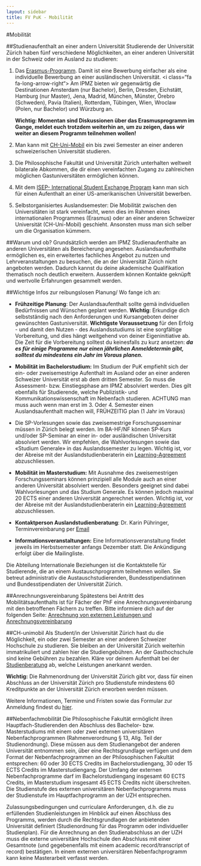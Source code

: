 ```yaml
---
layout: sidebar
title: FV PuK - Mobilität
---
```

#Mobilität

##Studienaufenthalt an einer andern Universität
Studierende der Universität Zürich haben fünf verschiedene Möglichkeiten, an einer anderen Universität in der Schweiz oder im Ausland zu studieren:

1. Das [Erasmus-Programm](http://www.ipmz.uzh.ch/Studium/Mobilitaet/ErasmusProgramm.html). Damit ist eine Bewerbung einfacher als eine individuelle Bewerbung an einer ausländischen Universität. <i class=“fa fa-long-arrow-right“></i> Am IPMZ bieten wir gegenwärtig die Destinationen Amsterdam (nur Bachelor), Berlin, Dresden, Eichstätt, Hamburg (nur Master), Jena, Madrid, München, Münster, Örebro (Schweden), Pavia (Italien), Rotterdam, Tübingen, Wien, Wroclaw (Polen, nur Bachelor) und Würzburg an.

   **Wichtig: Momentan sind Diskussionen über das Erasmusprogramm im Gange, meldet euch trotzdem weiterhin an, um zu zeigen, dass wir weiter an diesem Programm teilnehmen wollen!**
   
2. Man kann mit [CH-Uni-Mobil](http://www.ipmz.uzh.ch/Studium/Mobilitaet/Mobil.html) ein bis zwei Semester an einer anderen schweizerischen Universität studieren.
3. Die Philosophische Fakultät und Universität Zürich unterhalten weltweit bilaterale Abkommen, die dir einen vereinfachten Zugang zu zahlreichen möglichen Gastuniversitäten ermöglichen können.
4. Mit dem [ISEP- International Student Exchange Program](http://www.int.uzh.ch/in/program/isep.html) kann man sich für einen Aufenthalt an einer US-amerikanischen Universität bewerben.
5. Selbstorganisiertes Auslandsemester:
   Die Mobilität zwischen den Universitäten ist stark vereinfacht, wenn dies im Rahmen eines internationalen Programmes (Erasmus) oder an einer anderen Schweizer Universität (CH-Uni-Mobil) geschieht. Ansonsten muss man sich selber um die Organisation kümmern.

##Warum und ob?
Grundsätzlich werden am IPMZ Studienaufenthalte an anderen Universitäten als Bereicherung angesehen. Auslandsaufenthalte ermöglichen es, ein erweitertes fachliches Angebot zu nutzen und Lehrveranstaltungen zu besuchen, die an der Universität Zürich nicht angeboten werden. Dadurch kannst du deine akademische Qualifikation thematisch noch deutlich erweitern. Ausserdem können Kontakte geknüpft und wertvolle Erfahrungen gesammelt werden.

##Wichtige Infos zur reibungslosen Planung/ Wo fange ich an:
* **Frühzeitige Planung**: Der Auslandsaufenthalt sollte gemä individuellen Bedürfnissen und Wünschen geplant werden. 
  **Wichtig**: Erkundige dich  selbstständig nach den Anforderungen und Kursangeboten deiner gewünschten Gastuniversität. <i class="fa fa-long-arrow-right"></i> **Wichtigste Voraussetzung** für den Erfolg - und damit den Nutzen - des Auslandsstudiums ist eine sorgfältige Vorbereitung, und dies hängt weitgehend von deiner Eigeninitiative ab. Die Zeit für die Vorbereitung solltest du keinesfalls zu kurz ansetzen: **_da es für einige Programme nur einen jährlichen Anmeldetermin gibt, solltest du mindestens ein Jahr im Voraus planen._**
  
* **Mobilität im Bachelorstudium:** Im Studium der PuK empfiehlt sich der ein- oder zweisemestrige Aufenthalt im Ausland oder an einer anderen Schweizer Universität erst ab dem dritten Semester. So muss die Assessment- bzw. Einstiegsphase am IPMZ absolviert werden. Dies gilt ebenfalls für Studierende, welche Publizistik- und Kommunikationswissenschaft im Nebenfach studieren. ACHTUNG man muss auch wenn man erst im 3. Oder 4. Semester einen Auslandsaufenthalt machen will, FRÜHZEITIG plan (1 Jahr im Voraus)

* Die SP-Vorlesungen sowie das zweisemestrige Forschungsseminar müssen in Zürich belegt werden. Im BA-HF/NF können SP-Kurs und/oder SP-Seminar an einer in- oder ausländischen Universität absolviert werden. Wir empfehlen, die Wahlvorlesungen sowie das «Studium Generale» in das Auslandssemester zu legen. Wichtig ist, vor der Abreise mit der Auslandstudienberaterin ein [Learning-Agreement](http://www.int.uzh.ch/out/information/learningagreement.html) abzuschliessen.

* **Mobilität im Masterstudium:** Mit Ausnahme des zweisemestrigen Forschungsseminars können prinzipiell alle Module auch an einer anderen Universität absolviert werden. Besonders geeignet sind dabei Wahlvorlesungen und das Studium Generale. Es können jedoch maximal 20 ECTS einer anderen Universität angerechnet werden. Wichtig ist, vor der Abreise mit der Auslandstudienberaterin ein [Learning-Agreement](http://www.int.uzh.ch/out/information/learningagreement.html) abzuschliessen.

* **Kontaktperson Auslandstudienberatung**: Dr. Karin Pühringer, Terminvereinbarung per <a href="mailto: mobilitaet@ipmz.uzh.ch" target="_top">Email</a>

* **Informationsveranstaltungen:** Eine Informationsveranstaltung findet jeweils im Herbstsemester anfangs Dezember statt. Die Ankündigung erfolgt über die Mailingliste.

Die Abteilung Internationale Beziehungen ist die Kontaktstelle für Studierende, die an einem Austauschprogramm teilnehmen wollen. Sie betreut administrativ die Austauschstudierenden, Bundesstipendiatinnen und Bundesstipendiaten der Universität Zürich.

##Anrechnungsvereinbarung
Spätestens bei Antritt des Mobilitätsaufenthalts ist für Fächer der PhF eine Anrechnungsvereinbarung mit den betroffenen Fächern zu treffen. Bitte informiere dich auf der folgenden Seite: [Anrechnung von externen Leistungen und Anrechnungsvereinbarung](http://www.phil.uzh.ch/studium/mobilitaet/studierendephf.html)

##CH-unimobil
Als Student/in der Universität Zürich hast du die Möglichkeit, ein oder zwei Semester an einer anderen Schweizer Hochschule zu studieren. Sie bleiben an der Universität Zürich weiterhin immatrikuliert und zahlen hier die Studiengebühren. An der Gasthochschule sind keine Gebühren zu bezahlen. Kläre vor deinem Aufenthalt bei der [Studienberatung](http://www.phil.uzh.ch/studium/studienberatung.html#111) ab, welche Leistungen anerkannt werden. 

**Wichtig:** Die Rahmenordnung der Universität Zürich gibt vor, dass für einen Abschluss an der Universität Zürich pro Studienstufe mindestens 60 Kreditpunkte an der Universität Zürich erworben werden müssen.

Weitere Informationen, Termine und Fristen sowie das Formular zur Anmeldung findest du [hier](http://www.uzh.ch/studies/mobility/ch-unimobil.html).

##Nebenfachmobilität
Die Philosophische Fakultät ermöglicht ihren Hauptfach-Studierenden den Abschluss des Bachelor- bzw. Masterstudiums mit einem oder zwei externen universitären Nebenfachprogrammen (Rahmenverordnung § 13, Allg. Teil der Studienordnung). Diese müssen aus dem Studienangebot der anderen Universität entnommen sein, über eine Rechtsgrundlage verfügen und dem Format der Nebenfachprogrammen an der Philosophischen Fakultät entsprechen: 60 oder 30 ECTS Credits im Bachelorstudiengang, 30 oder 15 ECTS Credits im Masterstudiengang. Der Umfang der externen Nebenfachprogramme darf im Bachelorstudiengang insgesamt 60 ECTS Credits, im Masterstudium insgesamt 45 ECTS Credits nicht überschreiten. Die Studienstufe des externen universitären Nebenfachprogramms muss der Studienstufe im Hauptfachprogramm an der UZH entsprechen.

Zulassungsbedingungen und curriculare Anforderungen, d.h. die zu erfüllenden Studienleistungen im Hinblick auf einen Abschluss des Programms, werden durch die Rechtsgrundlagen der anbietenden Universität definiert (Studienordnung für das Programm oder individueller Studienplan). Für die Anrechnung an den Studienabschluss an der UZH muss die externe universitäre Hochschule den Abschluss mit einer Gesamtnote (und gegebenenfalls mit einem academic record/transcript of record) bestätigen. In einem externen universitären Nebenfachprogramm kann keine Masterarbeit verfasst werden.